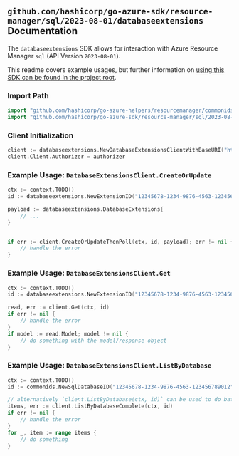 
## `github.com/hashicorp/go-azure-sdk/resource-manager/sql/2023-08-01/databaseextensions` Documentation

The `databaseextensions` SDK allows for interaction with Azure Resource Manager `sql` (API Version `2023-08-01`).

This readme covers example usages, but further information on [using this SDK can be found in the project root](https://github.com/hashicorp/go-azure-sdk/tree/main/docs).

### Import Path

```go
import "github.com/hashicorp/go-azure-helpers/resourcemanager/commonids"
import "github.com/hashicorp/go-azure-sdk/resource-manager/sql/2023-08-01/databaseextensions"
```


### Client Initialization

```go
client := databaseextensions.NewDatabaseExtensionsClientWithBaseURI("https://management.azure.com")
client.Client.Authorizer = authorizer
```


### Example Usage: `DatabaseExtensionsClient.CreateOrUpdate`

```go
ctx := context.TODO()
id := databaseextensions.NewExtensionID("12345678-1234-9876-4563-123456789012", "example-resource-group", "serverName", "databaseName", "extensionName")

payload := databaseextensions.DatabaseExtensions{
	// ...
}


if err := client.CreateOrUpdateThenPoll(ctx, id, payload); err != nil {
	// handle the error
}
```


### Example Usage: `DatabaseExtensionsClient.Get`

```go
ctx := context.TODO()
id := databaseextensions.NewExtensionID("12345678-1234-9876-4563-123456789012", "example-resource-group", "serverName", "databaseName", "extensionName")

read, err := client.Get(ctx, id)
if err != nil {
	// handle the error
}
if model := read.Model; model != nil {
	// do something with the model/response object
}
```


### Example Usage: `DatabaseExtensionsClient.ListByDatabase`

```go
ctx := context.TODO()
id := commonids.NewSqlDatabaseID("12345678-1234-9876-4563-123456789012", "example-resource-group", "serverName", "databaseName")

// alternatively `client.ListByDatabase(ctx, id)` can be used to do batched pagination
items, err := client.ListByDatabaseComplete(ctx, id)
if err != nil {
	// handle the error
}
for _, item := range items {
	// do something
}
```
